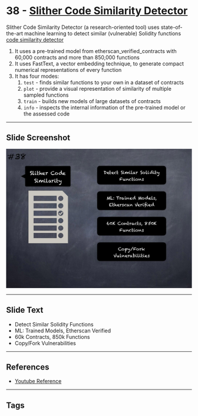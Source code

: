 
# 38 - [Slither Code Similarity Detector](./Slither%20Code%20Similarity%20Detector.md)

Slither Code Similarity Detector (a research-oriented tool) uses state-of-the-art machine learning to detect similar (vulnerable) Solidity functions [code similarity detector](https://blog.trailofbits.com/2020/10/23/efficient-audits-with-machine-learning-and-slither-simil/)
1. It uses a pre-trained model from etherscan_verified_contracts with 60,000 contracts and more than 850,000 functions
2. It uses FastText, a vector embedding technique, to generate compact numerical representations of every function
3. It has four modes: 
	1. `test` - finds similar functions to your own in a dataset of contracts 
	2. `plot` - provide a visual representation of similarity of multiple sampled functions 
	3. `train` - builds new models of large datasets of contracts
	4. `info` - inspects the internal information of the pre-trained model or the assessed code
___
## Slide Screenshot
![038.jpg](../../images/6.%20Audit%20Techniques%20and%20Tools%20101/038.jpg)
___
## Slide Text
- Detect Similar Solidity Functions
- ML: Trained Models, Etherscan Verified
- 60k Contracts, 850k Functions
- Copy/Fork Vulnerabilities
___
## References
- [Youtube Reference](https://youtu.be/QstpNY1IuqM?t=1259)
___
## Tags
